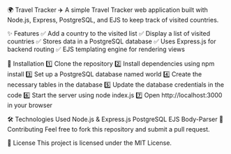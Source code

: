🌍 Travel Tracker ✈️
A simple Travel Tracker web application built with Node.js, Express, PostgreSQL, and EJS to keep track of visited countries.

✨ Features
✅ Add a country to the visited list
✅ Display a list of visited countries
✅ Stores data in a PostgreSQL database
✅ Uses Express.js for backend routing
✅ EJS templating engine for rendering views

🔧 Installation
1️⃣ Clone the repository
2️⃣ Install dependencies using npm install
3️⃣ Set up a PostgreSQL database named world
4️⃣ Create the necessary tables in the database
5️⃣ Update the database credentials in the code
6️⃣ Start the server using node index.js
7️⃣ Open http://localhost:3000 in your browser

🛠️ Technologies Used
Node.js & Express.js
PostgreSQL
EJS
Body-Parser
🤝 Contributing
Feel free to fork this repository and submit a pull request.

📜 License
This project is licensed under the MIT License.
